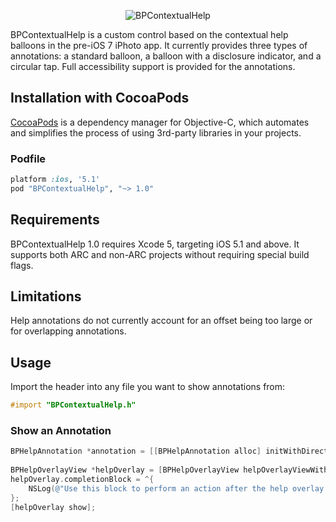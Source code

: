 <p align="center" >
  <img src="https://raw.github.com/brittonmobile/BPContextualHelp/assets/annotations.jpg" alt="BPContextualHelp" title="BPContextualHelp">
</p>

BPContextualHelp is a custom control based on the contextual help balloons in the pre-iOS 7 iPhoto app. It currently provides three types of annotations: a standard balloon, a balloon with a disclosure indicator, and a circular tap. Full accessibility support is provided for the annotations.

## Installation with CocoaPods

[CocoaPods](http://cocoapods.org) is a dependency manager for Objective-C, which automates and simplifies the process of using 3rd-party libraries in your projects.

### Podfile

```ruby
platform :ios, '5.1'
pod "BPContextualHelp", "~> 1.0"
```

## Requirements

BPContextualHelp 1.0 requires Xcode 5, targeting iOS 5.1 and above. It supports both ARC and non-ARC projects without requiring special build flags.

## Limitations

Help annotations do not currently account for an offset being too large or for overlapping annotations.

## Usage

Import the header into any file you want to show annotations from:

```objective-c
#import "BPContextualHelp.h"
```

### Show an Annotation

```objective-c
BPHelpAnnotation *annotation = [[BPHelpAnnotation alloc] initWithDirection:BPHelpAnnotationDirectionBottom anchorView:self.aButton contentOffset:CGSizeZero andText:@"This annotation is anchored to a view."];
	
BPHelpOverlayView *helpOverlay = [BPHelpOverlayView helpOverlayViewWithAnnotations:@[annotation]];
helpOverlay.completionBlock = ^{
	NSLog(@"Use this block to perform an action after the help overlay is hidden");
};
[helpOverlay show];
```